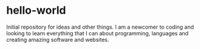 # hello-world
Initial repository for ideas and other things.
I am a newcomer to coding and looking to learn everything that I can about programming, languages and creating amazing software and websites.
